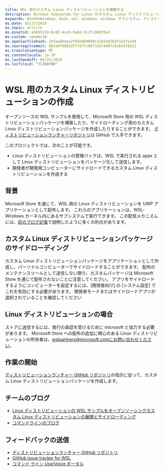 ```yaml
---
title: WSL 用のカスタム Linux ディストリビューションを構築する
description: Windows Subsystem for Linux のカスタム Linux ディストリビューションを作成する方法について説明します。
keywords: BashOnWindows、bash、wsl、windows、windows サブシステム、ディストリビューション、カスタム
ms.date: 03/27/2018
ms.topic: article
ms.assetid: a5095219-0c82-4ce5-9a6d-5c2fc00835a3
ms.custom: seodec18
ms.openlocfilehash: 181badd4ee2f69e904099c12b54dfbdf3a37e294
ms.sourcegitcommit: 0b5a9f8982dfff07fc8df32d74d97293654f8e12
ms.translationtype: MT
ms.contentlocale: ja-JP
ms.lasthandoff: 09/25/2019
ms.locfileid: "71269700"
---
```

# <a name="creating-a-custom-linux-distro-for-wsl"></a>WSL 用のカスタム Linux ディストリビューションの作成

オープンソースの WSL サンプルを使用して、Microsoft Store 用の WSL ディストリビューションパッケージを構築したり、サイドローディング用のカスタム Linux ディストリビューションパッケージを作成したりすることができます。 [ディストリビューションランチャーリポジトリ](https://github.com/Microsoft/WSL-DistroLauncher)は GitHub で入手できます。

このプロジェクトでは、次のことが可能です。
* Linux ディストリビューションの管理パックは、WSL で実行される appx として Linux ディストリビューションをパッケージ化して送信します。
* 開発者が開発用コンピューターにサイドロードできるカスタム Linux ディストリビューションを作成する

## <a name="background"></a>背景
Microsoft Store を通じて、WSL 用の Linux ディストリビューションを UWP アプリケーションとして配布します。 これらのアプリケーションは、WSL-Windows カーネル内にあるサブシステムで実行できます。 この配信メカニズムには、[前のブログ記事](https://blogs.msdn.microsoft.com/commandline/2017/07/10/ubuntu-now-available-from-the-windows-store/)で説明したように多くの利点があります。

## <a name="sideloading-a-custom-linux-distro-package"></a>カスタム Linux ディストリビューションパッケージのサイドローディング
カスタム Linux ディストリビューションパッケージをアプリケーションとして作成し、パーソナルコンピューターでサイドロードすることができます。 配布のメンテナンスツールとして送信しない限り、カスタムパッケージは Microsoft Store を通じて配布されないことに注意してください。
アプリをサイドロードするようにコンピューターを設定するには、[開発者向け] の [システム設定] でこれを有効にする必要があります。  開発者モードまたはサイドロードアプリが選択されていることを確認してください

## <a name="for-linux-distro-maintainers"></a>Linux ディストリビューションの場合
ストアに送信するには、発行の承認を受けるために microsoft と協力する必要があります。 Microsoft Store への配布の追加に関心のある Linux ディストリビューションの所有者は、wslpartners@microsoft.comにお問い合わせください。

## <a name="getting-started"></a>作業の開始
[ディストリビューションランチャー GitHub リポジトリ](https://github.com/Microsoft/WSL-DistroLauncher)の指示に従って、カスタム Linux ディストリビューションパッケージを作成します。

 
## <a name="team-blogs"></a>チームのブログ
*  [Linux ディストリビューションの WSL サンプルをオープンソーシングカスタム Linux ディストリビューションの展開とサイドローディング](https://blogs.msdn.microsoft.com/commandline/2018/03/26/wsl-distro-launcher/)
* [コマンドラインのブログ](https://blogs.msdn.microsoft.com/commandline/)

## <a name="provide-feedback"></a>フィードバックの送信
* [ディストリビューションランチャー GitHub リポジトリ](https://github.com/Microsoft/WSL-DistroLauncher)
* [GitHub issue tracker for WSL](https://github.com/Microsoft/BashOnWindows/issues)
* [コマンド ライン UserVoice ポータル](https://wpdev.uservoice.com/forums/266908-command-prompt-console-bash-on-ubuntu-on-windo/category/161892-bash)
